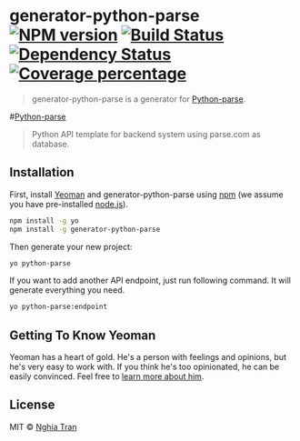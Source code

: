 # generator-python-parse [![NPM version][npm-image]][npm-url] [![Build Status][travis-image]][travis-url] [![Dependency Status][daviddm-image]][daviddm-url] [![Coverage percentage][coveralls-image]][coveralls-url]

> generator-python-parse is a generator for [Python-parse](https://github.com/nghiattran/python-parse). 

#[Python-parse][python-parse-url]
> Python API template for backend system using parse.com as database.

## Installation

First, install [Yeoman](http://yeoman.io) and generator-python-parse using [npm](https://www.npmjs.com/) (we assume you have pre-installed [node.js](https://nodejs.org/)).

```bash
npm install -g yo
npm install -g generator-python-parse
```

Then generate your new project:

```bash
yo python-parse
```

If you want to add another API endpoint, just run following command. It will generate everything you need.

```bash
yo python-parse:endpoint
```

## Getting To Know Yeoman

Yeoman has a heart of gold. He&#39;s a person with feelings and opinions, but he&#39;s very easy to work with. If you think he&#39;s too opinionated, he can be easily convinced. Feel free to [learn more about him](http://yeoman.io/).

## License

MIT © [Nghia Tran](http://profile.nghiattran.com/)

[python-parse-url]: https://github.com/nghiattran/python-parse
[npm-image]: https://badge.fury.io/js/generator-python-parse.svg
[npm-url]: https://npmjs.org/package/generator-python-parse
[travis-image]: https://travis-ci.org/nghiattran/generator-python-parse.svg?branch=master
[travis-url]: https://travis-ci.org/nghiattran/generator-python-parse
[daviddm-image]: https://david-dm.org/nghiattran/generator-python-parse.svg?theme=shields.io
[daviddm-url]: https://david-dm.org/nghiattran/generator-python-parse
[coveralls-image]: https://coveralls.io/repos/nghiattran/generator-python-parse/badge.svg
[coveralls-url]: https://coveralls.io/r/nghiattran/generator-python-parse
